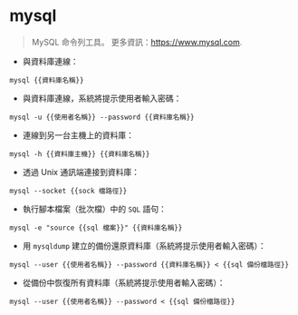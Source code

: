 # mysql

> MySQL 命令列工具。
> 更多資訊：<https://www.mysql.com>.

- 與資料庫連線：

`mysql {{資料庫名稱}}`

- 與資料庫連線，系統將提示使用者輸入密碼：

`mysql -u {{使用者名稱}} --password {{資料庫名稱}}`

- 連線到另一台主機上的資料庫：

`mysql -h {{資料庫主機}} {{資料庫名稱}}`

- 透過 Unix 通訊端連接到資料庫：

`mysql --socket {{sock 檔路徑}}`

- 執行腳本檔案（批次檔）中的 `SQL` 語句：

`mysql -e "source {{sql 檔案}}" {{資料庫名稱}}`

- 用 `mysqldump` 建立的備份還原資料庫（系統將提示使用者輸入密碼）：

`mysql --user {{使用者名稱}} --password {{資料庫名稱}} < {{sql 備份檔路徑}}`

- 從備份中恢復所有資料庫（系統將提示使用者輸入密碼）：

`mysql --user {{使用者名稱}} --password < {{sql 備份檔路徑}}`

